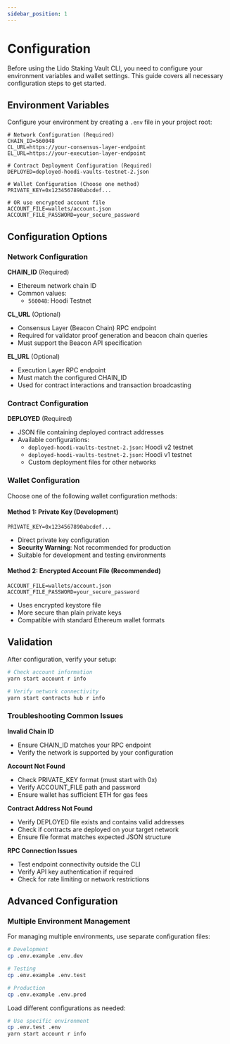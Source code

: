 ```yaml
---
sidebar_position: 1
---
```


# Configuration

Before using the Lido Staking Vault CLI, you need to configure your environment variables and wallet settings. This guide covers all necessary configuration steps to get started.

## Environment Variables

Configure your environment by creating a `.env` file in your project root:

```env
# Network Configuration (Required)
CHAIN_ID=560048
CL_URL=https://your-consensus-layer-endpoint
EL_URL=https://your-execution-layer-endpoint

# Contract Deployment Configuration (Required)
DEPLOYED=deployed-hoodi-vaults-testnet-2.json

# Wallet Configuration (Choose one method)
PRIVATE_KEY=0x1234567890abcdef...

# OR use encrypted account file
ACCOUNT_FILE=wallets/account.json
ACCOUNT_FILE_PASSWORD=your_secure_password
```

## Configuration Options

### Network Configuration

**CHAIN_ID** (Required)

- Ethereum network chain ID
- Common values:
  - `560048`: Hoodi Testnet

**CL_URL** (Optional)

- Consensus Layer (Beacon Chain) RPC endpoint
- Required for validator proof generation and beacon chain queries
- Must support the Beacon API specification

**EL_URL** (Optional)

- Execution Layer RPC endpoint
- Must match the configured CHAIN_ID
- Used for contract interactions and transaction broadcasting

### Contract Configuration

**DEPLOYED** (Required)

- JSON file containing deployed contract addresses
- Available configurations:
  - `deployed-hoodi-vaults-testnet-2.json`: Hoodi v2 testnet
  - `deployed-hoodi-vaults-testnet-2.json`: Hoodi v1 testnet
  - Custom deployment files for other networks

### Wallet Configuration

Choose one of the following wallet configuration methods:

#### Method 1: Private Key (Development)

```env
PRIVATE_KEY=0x1234567890abcdef...
```

- Direct private key configuration
- **Security Warning**: Not recommended for production
- Suitable for development and testing environments

#### Method 2: Encrypted Account File (Recommended)

```env
ACCOUNT_FILE=wallets/account.json
ACCOUNT_FILE_PASSWORD=your_secure_password
```

- Uses encrypted keystore file
- More secure than plain private keys
- Compatible with standard Ethereum wallet formats

## Validation

After configuration, verify your setup:

```bash
# Check account information
yarn start account r info

# Verify network connectivity
yarn start contracts hub r info
```

### Troubleshooting Common Issues

**Invalid Chain ID**

- Ensure CHAIN_ID matches your RPC endpoint
- Verify the network is supported by your configuration

**Account Not Found**

- Check PRIVATE_KEY format (must start with 0x)
- Verify ACCOUNT_FILE path and password
- Ensure wallet has sufficient ETH for gas fees

**Contract Address Not Found**

- Verify DEPLOYED file exists and contains valid addresses
- Check if contracts are deployed on your target network
- Ensure file format matches expected JSON structure

**RPC Connection Issues**

- Test endpoint connectivity outside the CLI
- Verify API key authentication if required
- Check for rate limiting or network restrictions

## Advanced Configuration

### Multiple Environment Management

For managing multiple environments, use separate configuration files:

```bash
# Development
cp .env.example .env.dev

# Testing
cp .env.example .env.test

# Production
cp .env.example .env.prod
```

Load different configurations as needed:

```bash
# Use specific environment
cp .env.test .env
yarn start account r info
```
